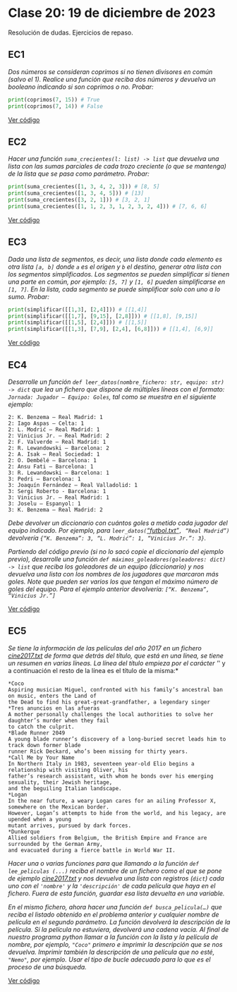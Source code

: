 # Clase 20: 19 de diciembre de 2023

Resolución de dudas. Ejercicios de repaso.

## EC1 
*Dos números se consideran coprimos si no tienen divisores en común (salvo el 1). Realice una función que reciba dos números y devuelva un booleano indicando si son coprimos o no. Probar:*

```python
print(coprimos(7, 15)) # True
print(coprimos(7, 14)) # False
```
[Ver código](ec1%20sol.py)

## EC2 
*Hacer una función `suma_crecientes(l: list) -> list` que devuelva una lista con las sumas parciales de cada trozo creciente (o que se mantenga) de la lista que se pasa como parámetro. Probar:*

```python
print(suma_crecientes([1, 3, 4, 2, 3])) # [8, 5]
print(suma_crecientes([1, 3, 4, 5])) # [13]
print(suma_crecientes([3, 2, 1])) # [3, 2, 1]
print(suma_crecientes([1, 1, 2, 3, 1, 2, 3, 2, 4])) # [7, 6, 6]
```

[Ver código](ec2%20sol.py)

## EC3 
*Dada una lista de segmentos, es decir, una lista donde cada elemento es otra lista `[a, b]` donde `a` es el origen y `b` el destino, generar otra lista con los segmentos simplificados. Los segmentos se pueden simplificar si tienen una parte en común, por ejemplo: `[5, 7]` y `[1, 6]` pueden simplificarse en `[1, 7]`. En la lista, cada segmento se puede simplificar solo con uno a lo sumo. Probar:*

```python
print(simplificar([[1,3], [2,4]])) # [[1,4]]
print(simplificar([[1,7], [9,15], [2,8]])) # [[1,8], [9,15]]
print(simplificar([[1,5], [2,4]])) # [[1,5]]
print(simplificar([[1,3], [7,9], [2,4], [6,8]])) # [[1,4], [6,9]]
```

[Ver código](ec3%20sol.py)

## EC4 
*Desarrolle un función `def leer_datos(nombre_fichero: str, equipo: str) -> dict` que lea un fichero que dispone de múltiples líneas con el formato: `Jornada: Jugador – Equipo: Goles`, tal como se muestra en el siguiente ejemplo:*

```text
2: K. Benzema – Real Madrid: 1
2: Iago Aspas – Celta: 1
2: L. Modrić – Real Madrid: 1
2: Vinicius Jr. – Real Madrid: 2
2: F. Valverde – Real Madrid: 1
2: R. Lewandowski – Barcelona: 2
2: A. Isak – Real Sociedad: 1
2: O. Dembélé – Barcelona: 1
2: Ansu Fati – Barcelona: 1
3: R. Lewandowski – Barcelona: 1
3: Pedri – Barcelona: 1
3: Joaquín Fernández – Real Valladolid: 1
3: Sergi Roberto - Barcelona: 1
3: Vinicius Jr. – Real Madrid: 1
3: Joselu – Espanyol: 1
3: K. Benzema – Real Madrid: 2
```

*Debe devolver un diccionario con cuántos goles a metido cada jugador del equipo indicado. Por ejemplo, para `leer_datos(`[“futbol.txt”](futbol.txt)`, “Real Madrid”)` devolvería `{“K. Benzema”: 3, “L. Modrić”: 1, “Vinicius Jr.”: 3}`.*

*Partiendo del código previo (si no lo sacó copie el diccionario del ejemplo previo), desarrolle una función `def máximos_goleadores(goleadores: dict) -> list` que reciba los goleadores de un equipo (diccionario) y nos devuelva una lista con los nombres de los jugadores que marcaron más goles. Note que pueden ser varios los que tengan el máximo número de goles del equipo. Para el ejemplo anterior devolvería: `[“K. Benzema”, “Vinicius Jr.”]`*

[Ver código](ec4%20sol.py)

## EC5 
*Se tiene la información de las películas del año 2017 en un fichero [cine2017.txt](cine2017.txt) de forma que detrás del título, que está en una línea, se tiene un resumen en varias líneas. La línea del título empieza por el carácter '*' y a continuación el resto de la línea es el título de la misma:*

```text
*Coco
Aspiring musician Miguel, confronted with his family’s ancestral ban on music, enters the Land of
the Dead to find his great-great-grandfather, a legendary singer
*Tres anuncios en las afueras
A mother personally challenges the local authorities to solve her daughter’s murder when they fail
to catch the culprit.
*Blade Runner 2049
A young blade runner’s discovery of a long-buried secret leads him to track down former blade
runner Rick Deckard, who’s been missing for thirty years.
*Call Me by Your Name
In Northern Italy in 1983, seventeen year-old Elio begins a relationship with visiting Oliver, his
father’s research assistant, with whom he bonds over his emerging sexuality, their Jewish heritage,
and the beguiling Italian landscape. 
*Logan
In the near future, a weary Logan cares for an ailing Professor X, somewhere on the Mexican border.
However, Logan’s attempts to hide from the world, and his legacy, are upended when a young
mutant arrives, pursued by dark forces.
*Dunkerque
Allied soldiers from Belgium, the British Empire and France are surrounded by the German Army,
and evacuated during a fierce battle in World War II.
```

*Hacer una o varias funciones para que llamando a la función `def lee_peliculas (...)` reciba el nombre de un fichero como el que se pone de ejemplo [cine2017.txt](cine2017.txt) y nos devuelva una lista con registros (`dict`) cada uno con el `'nombre'` y la `'descripción'` de cada película que haya en el fichero. Fuera de esta función, guardar esa lista devuelta en una variable.*

*En el mismo fichero, ahora hacer una función `def busca_pelicula(…)` que reciba el listado obtenido en el problema anterior y cualquier nombre de película en el segundo parámetro. La función devolverá la descripción de la película. Si la película no estuviera, devolverá una cadena vacía. Al final de nuestro programa python llamar a la función con la lista y la película de nombre, por ejemplo, `"Coco"` primero e imprimir la descripción que se nos devuelva. Imprimir también la descripción de una película que no esté, `"Nemo"`, por ejemplo. Usar el tipo de bucle adecuado para lo que es el proceso de una búsqueda.*

[Ver código](ec5%20sol.py)
